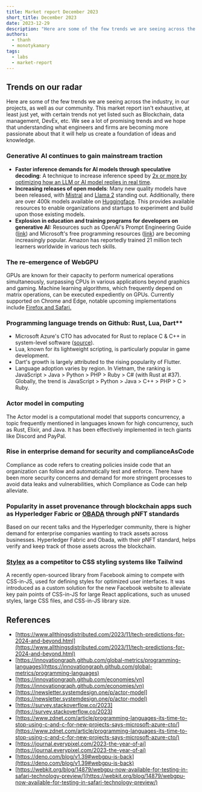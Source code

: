 ```yaml
---
title: Market report December 2023
short_title: December 2023
date: 2023-12-29
description: "Here are some of the few trends we are seeing across the industry, in our projects, as well as our community. This market report isn't exhaustive, at least just yet, with certain trends not yet listed such as Blockchain, data management, DevEx, etc. We see a lot of promising trends and we hope that understanding what engineers and firms are becoming more passionate about that it will help us create a foundation of ideas and knowledge."
authors:
  - thanh
  - monotykamary
tags:
  - labs
  - market-report
---
```


## Trends on our radar

Here are some of the few trends we are seeing across the industry, in our projects, as well as our community. This market report isn't exhaustive, at least just yet, with certain trends not yet listed such as Blockchain, data management, DevEx, etc. We see a lot of promising trends and we hope that understanding what engineers and firms are becoming more passionate about that it will help us create a foundation of ideas and knowledge.

### Generative AI continues to gain mainstream traction

- **Faster inference demands for AI models through speculative decoding**: A technique to increase inference speed by [2x or more by optimizing how an LLM or AI model replies in real time](https://www.youtube.com/watch?v=hm7VEgxhOvk).
- **Increasing releases of open models**: Many new quality models have been released, with [Mistral](https://mistral.ai/) and [Llama 2](https://ai.meta.com/llama/) standing out. Additionally, there are over 400k models available on [Huggingface](https://huggingface.co/models). This provides available resources to enable organizations and startups to experiment and build upon those existing models.
- **Explosion in education and training programs for developers on generative AI:** Resources such as OpenAI's Prompt Engineering Guide ([link](https://platform.openai.com/docs/guides/prompt-engineering/six-strategies-for-getting-better-results)) and Microsoft's free programming resources ([link](https://github.com/microsoft/Mastering-GitHub-Copilot-for-Paired-Programming)) are becoming increasingly popular. Amazon has reportedly trained 21 million tech learners worldwide in various tech skills.

### The re-emergence of WebGPU

GPUs are known for their capacity to perform numerical operations simultaneously, surpassing CPUs in various applications beyond graphics and gaming. Machine learning algorithms, which frequently depend on matrix operations, can be executed expediently on GPUs. Currently supported on Chrome and Edge, notable upcoming implementations include [Firefox and Safari.](https://github.com/gpuweb/gpuweb/wiki/Implementation-Status#firefox)

### Programming language trends on Github: Rust, Lua, Dart\*\*

- Microsoft Azure's CTO has advocated for Rust to replace C & C++ in system-level software ([source](https://www.zdnet.com/article/programming-languages-its-time-to-stop-using-c-and-c-for-new-projects-says-microsoft-azure-cto/)).
- Lua, known for its lightweight scripting, is particularly popular in game development.
- Dart's growth is largely attributed to the rising popularity of Flutter.
- Language adoption varies by region. In Vietnam, the ranking is JavaScript > Java > Python > PHP > Ruby > C# (with Rust at #37). Globally, the trend is JavaScript > Python > Java > C++ > PHP > C > Ruby.

### Actor model in computing

The Actor model is a computational model that supports concurrency, a topic frequently mentioned in languages known for high concurrency, such as Rust, Elixir, and Java. It has been effectively implemented in tech giants like Discord and PayPal.

### Rise in enterprise demand for security and complianceAsCode

Compliance as code refers to creating policies inside code that an organization can follow and automatically test and enforce. There have been more security concerns and demand for more stringent processes to avoid data leaks and vulnerabilities, which Compliance as Code can help alleviate.

### Popularity in asset provenance through blockchain apps such as Hyperledger Fabric or [OBADA](https://www.obada.io/) through pNFT standards

Based on our recent talks and the Hyperledger community, there is higher demand for enterprise companies wanting to track assets across businesses. Hyperledger Fabric and Obada, with their pNFT standard, helps verify and keep track of those assets across the blockchain.

### [Stylex](https://stylexjs.com/) as a competitor to CSS styling systems like Tailwind

A recently open-sourced library from Facebook aiming to compete with CSS-in-JS, used for defining styles for optimized user interfaces. It was introduced as a custom solution for the new Facebook website to alleviate key pain points of CSS-in-JS for large React applications, such as unused styles, large CSS files, and CSS-in-JS library size.

## References

- [https://www.allthingsdistributed.com/2023/11/tech-predictions-for-2024-and-beyond.html](https://www.allthingsdistributed.com/2023/11/tech-predictions-for-2024-and-beyond.html)
- [https://innovationgraph.github.com/global-metrics/programming-languages](https://innovationgraph.github.com/global-metrics/programming-languages)
- [https://innovationgraph.github.com/economies/vn](https://innovationgraph.github.com/economies/vn)
- [https://newsletter.systemdesign.one/p/actor-model](https://newsletter.systemdesign.one/p/actor-model)
- [https://survey.stackoverflow.co/2023](https://survey.stackoverflow.co/2023)
- [https://www.zdnet.com/article/programming-languages-its-time-to-stop-using-c-and-c-for-new-projects-says-microsoft-azure-cto/](https://www.zdnet.com/article/programming-languages-its-time-to-stop-using-c-and-c-for-new-projects-says-microsoft-azure-cto/)
- [https://journal.everypixel.com/2023-the-year-of-ai](https://journal.everypixel.com/2023-the-year-of-ai)
- [https://deno.com/blog/v1.39#webgpu-is-back](https://deno.com/blog/v1.39#webgpu-is-back)
- [https://webkit.org/blog/14879/webgpu-now-available-for-testing-in-safari-technology-preview/](https://webkit.org/blog/14879/webgpu-now-available-for-testing-in-safari-technology-preview/)
